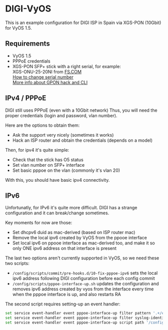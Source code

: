 # DIGI-VyOS

This is an example configuration for DIGI ISP in Spain via XGS-PON (10Gbit) for VyOS 1.5.

## Requirements

- VyOS 1.5
- PPPoE credentials
- XGS-PON SFP+ stick with a right serial, for example: \
    XGS-ONU-25-20NI from [FS.COM](https://www.fs.com/en/products/185594.html) \
    [How to change serial number](https://github.com/rssor/fs_xgspon_mod) \
    [More info about GPON hack and CLI](https://hack-gpon.org/xgs/ont-fs-XGS-ONU-25-20NI/)

## IPv4 / PPPoE

DIGI still uses PPPoE (even with a 10Gbit network)
Thus, you will need the proper credentials (login and password, vlan number). 

Here are the options to obtain them:

- Ask the support very nicely (sometimes it works)
- Hack an ISP router and obtain the credentials (depends on a model)

Then, for ipv4 it's quite simple:

- Check that the stick has O5 status
- Set vlan number on SFP+ interface
- Set basic pppoe on the vlan (commonly it's vlan 20)

With this, you should have basic ipv4 connectivity.

## IPv6

Unfortunatly, for IPv6 it's quite more difficult.
DIGI has a strange configuration and it can break/change sometimes.

Key moments for now are those:

- Set dhcpv6 duid as mac-derived (based on ISP router mac)
- Remove the local ipv6 created by VyOS from the ppooe interface
- Set local ipv6 on ppooe interface as mac-derived too, and make it so only ONE ipv6 address on that interface is present

The last two options aren't currently supported in VyOS, so we need these two scripts:

- `/config/scripts/commit/pre-hooks.d/10-fix-pppoe-ipv6` sets the local ipv6 address following DIGI configuration before each config commit
- `/config/scripts/pppoe-interface-up.sh` updates the configuration and removes ipv6 address created by vyos from the interface every time when the pppoe interface is up, and also restarts RA

The second script requires setting-up an event handler:

```bash
set service event-handler event pppoe-interface-up filter pattern '.+/etc/ppp/ip-up.+finished.+'
set service event-handler event pppoe-interface-up filter syslog-identifier 'pppd'
set service event-handler event pppoe-interface-up script path '/config/scripts/update-gre-ipsec.sh'
```

